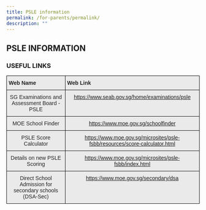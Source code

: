 ```yaml
---
title: PSLE information
permalink: /for-parents/permalink/
description: ""
---
```

## PSLE INFORMATION

### USEFUL LINKS

<style type="text/css">
.tg  {border-collapse:collapse;border-spacing:0;}
.tg td{border-color:black;border-style:solid;border-width:1px;font-family:Arial, sans-serif;font-size:14px;
  overflow:hidden;padding:10px 5px;word-break:normal;}
.tg th{border-color:black;border-style:solid;border-width:1px;font-family:Arial, sans-serif;font-size:14px;
  font-weight:normal;overflow:hidden;padding:10px 5px;word-break:normal;}
.tg .tg-tv74{background-color:#EAEAEA;color:#E20A00;text-align:center;vertical-align:top}
.tg .tg-ii8k{background-color:#EAEAEA;color:#222;text-align:center;vertical-align:top}
.tg .tg-rj1p{background-color:#EAEAEA;color:#222;font-weight:bold;text-align:left;vertical-align:top}
</style>
<table class="tg">
<thead>
  <tr>
    <th class="tg-rj1p">Web Name</th>
    <th class="tg-rj1p">Web Link</th>
  </tr>
</thead>
<tbody>
  <tr>
    <td class="tg-ii8k">SG Examinations and Assessment Board - PSLE</td>
    <td class="tg-tv74"><a href="https://www.seab.gov.sg/home/examinations/psle">https://www.seab.gov.sg/home/examinations/psle</a></td>
  </tr>
  <tr>
    <td class="tg-ii8k">MOE School Finder</td>
    <td class="tg-tv74"><a href="https://www.moe.gov.sg/schoolfinder">https://www.moe.gov.sg/schoolfinder</a></td>
  </tr>
  <tr>
    <td class="tg-ii8k">PSLE Score Calculator</td>
    <td class="tg-tv74"><a href="https://www.moe.gov.sg/microsites/psle-fsbb/resources/score-calculator.html">https://www.moe.gov.sg/microsites/psle-fsbb/resources/score-calculator.html</a></td>
  </tr>
  <tr>
    <td class="tg-ii8k">Details on new PSLE Scoring</td>
    <td class="tg-tv74"><a href="https://www.moe.gov.sg/microsites/psle-fsbb/index.html">https://www.moe.gov.sg/microsites/psle-fsbb/index.html</a></td>
  </tr>
  <tr>
    <td class="tg-ii8k">Direct School Admission for secondary schools (DSA-Sec)</td>
    <td class="tg-tv74"><a href="https://www.moe.gov.sg/secondary/dsa">https://www.moe.gov.sg/secondary/dsa</a></td>
  </tr>
</tbody>
</table>